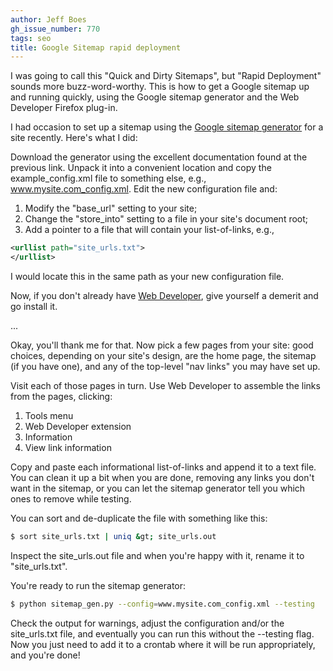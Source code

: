 ```yaml
---
author: Jeff Boes
gh_issue_number: 770
tags: seo
title: Google Sitemap rapid deployment
---
```




I was going to call this "Quick and Dirty Sitemaps", but "Rapid Deployment" sounds more buzz-word-worthy. This is how to get a Google sitemap up and running quickly, using the Google sitemap generator and the Web Developer Firefox plug-in.

I had occasion to set up a sitemap using the [Google sitemap generator](https://sitemap-generators.googlecode.com/svn/trunk/docs/en/sitemap-generator.html) for a site recently. Here's what I did:

 Download the generator using the excellent documentation found at the previous link. Unpack it into a convenient location and copy the example_config.xml file to something else, e.g., www.mysite.com_config.xml. Edit the new configuration file and:

1. Modify the "base_url" setting to your site;
1. Change the "store_into" setting to a file in your site's document root;
1. Add a pointer to a file that will contain your list-of-links, e.g.,
```xml
<urllist path="site_urls.txt">
</urllist>
```

I would locate this in the same path as your new configuration file.

 Now, if you don't already have [Web Developer](http://chrispederick.com/work/web-developer/firefox/), give yourself a demerit and go install it.

 ... 

 Okay, you'll thank me for that. Now pick a few pages from your site: good choices, depending on your site's design, are the home page, the sitemap (if you have one), and any of the top-level "nav links" you may have set up.

 Visit each of those pages in turn. Use Web Developer to assemble the links from the pages, clicking:

1. Tools menu
1. Web Developer extension
1. Information
1. View link information

Copy and paste each informational list-of-links and append it to a text file. You can clean it up a bit when you are done, removing any links you don't want in the sitemap, or you can let the sitemap generator tell you which ones to remove while testing.

You can sort and de-duplicate the file with something like this:

```bash
$ sort site_urls.txt | uniq &gt; site_urls.out
```

Inspect the site_urls.out file and when you're happy with it, rename it to "site_urls.txt".

 You're ready to run the sitemap generator:

```bash
$ python sitemap_gen.py --config=www.mysite.com_config.xml --testing
```

Check the output for warnings, adjust the configuration and/or the site_urls.txt file, and eventually you can run this without the --testing flag. Now you just need to add it to a crontab where it will be run appropriately, and you're done!


